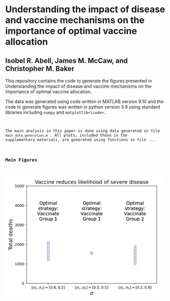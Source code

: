# Understanding the impact of disease and vaccine mechanisms on the importance of optimal vaccine allocation 
## Isobel R. Abell, James M. McCaw, and Christopher M. Baker

This repository contains the code to generate the figures presented in Understanding the impact of disease and vaccine mechanisms on the importance of optimal vaccine allocation. 

The data was generated using code written in MATLAB version 9.10 and the code to generate figures was written in python version 3.9 using standard libraries including <code>numpy</code> and <code>matplotlib<\code>.
  
The main analysis in this paper is done using data generated in file <code>main_data_generation.m</code> . All plots, included those in the supplementary materials, are generated using functions in file ... 
  
### Main Figures 
  
  <img src=https://github.com/iabell/vaccine_allocation/blob/1034518e9394d2b3302cecb95daa80ccc88ff680/figures/annotated%20figures/annotated_sigma_figure.png width="500">
